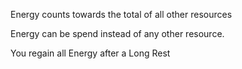 Energy counts towards the total of all other resources

Energy can be spend instead of any other resource.

You regain all Energy after a Long Rest